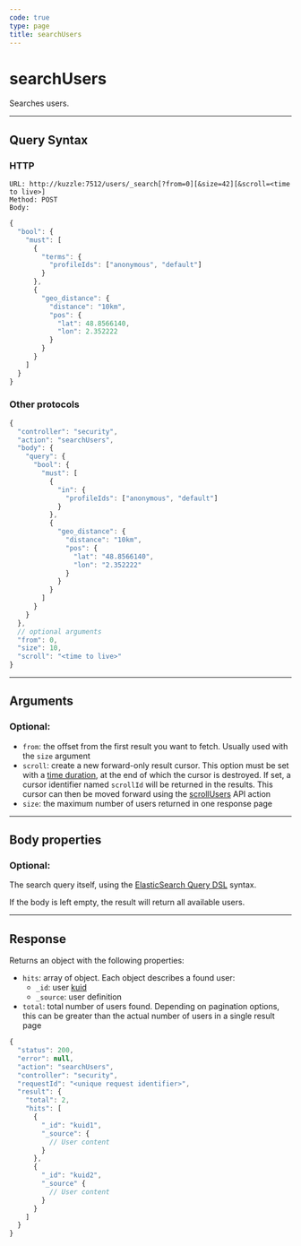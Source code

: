 ```yaml
---
code: true
type: page
title: searchUsers
---
```


# searchUsers



Searches users.

---

## Query Syntax

### HTTP

```http
URL: http://kuzzle:7512/users/_search[?from=0][&size=42][&scroll=<time to live>]
Method: POST
Body:
```

```js
{
  "bool": {
    "must": [
      {
        "terms": {
          "profileIds": ["anonymous", "default"]
        }
      },
      {
        "geo_distance": {
          "distance": "10km",
          "pos": {
            "lat": 48.8566140,
            "lon": 2.352222
          }
        }
      }
    ]
  }
}
```

### Other protocols

```js
{
  "controller": "security",
  "action": "searchUsers",
  "body": {
    "query": {
      "bool": {
        "must": [
          {
            "in": {
              "profileIds": ["anonymous", "default"]
            }
          },
          {
            "geo_distance": {
              "distance": "10km",
              "pos": {
                "lat": "48.8566140",
                "lon": "2.352222"
              }
            }
          }
        ]
      }
    }
  },
  // optional arguments
  "from": 0,
  "size": 10,
  "scroll": "<time to live>"
}
```

---

## Arguments

### Optional:

- `from`: the offset from the first result you want to fetch. Usually used with the `size` argument
- `scroll`: create a new forward-only result cursor. This option must be set with a [time duration](https://www.elastic.co/guide/en/elasticsearch/reference/5.6/common-options.html#time-units), at the end of which the cursor is destroyed. If set, a cursor identifier named `scrollId` will be returned in the results. This cursor can then be moved forward using the [scrollUsers](/core/2/api/controllers/security/scroll-users) API action
- `size`: the maximum number of users returned in one response page

---

## Body properties

### Optional:

The search query itself, using the [ElasticSearch Query DSL](https://www.elastic.co/guide/en/elasticsearch/reference/5.6/query-dsl.html) syntax.

If the body is left empty, the result will return all available users.

---

## Response

Returns an object with the following properties:

- `hits`: array of object. Each object describes a found user:
  - `_id`: user [kuid](/core/2/guides/kuzzle-depth/authentication#the-kuzzle-user-identifier)
  - `_source`: user definition
- `total`: total number of users found. Depending on pagination options, this can be greater than the actual number of users in a single result page

```js
{
  "status": 200,
  "error": null,
  "action": "searchUsers",
  "controller": "security",
  "requestId": "<unique request identifier>",
  "result": {
    "total": 2,
    "hits": [
      {
        "_id": "kuid1",
        "_source": {
          // User content
        }
      },
      {
        "_id": "kuid2",
        "_source" {
          // User content
        }
      }
    ]
  }
}
```
